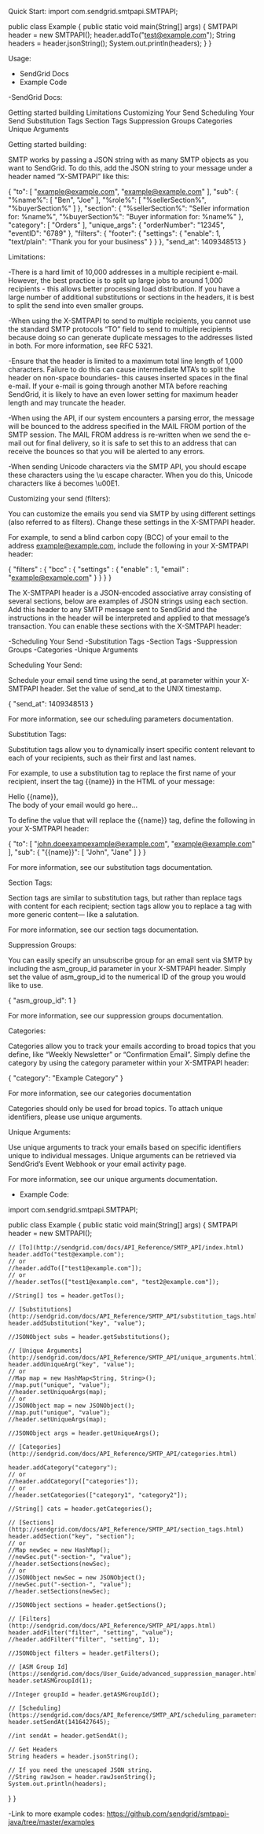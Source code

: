 Quick Start:
import com.sendgrid.smtpapi.SMTPAPI;

public class Example {
  public static void main(String[] args) {
    SMTPAPI header = new SMTPAPI();
    header.addTo("test@example.com");
    String headers = header.jsonString();
    System.out.println(headers);
  }
}

Usage:
- SendGrid Docs
- Example Code

-SendGrid Docs:

  Getting started building
      Limitations
  Customizing Your Send
      Scheduling Your Send
      Substitution Tags
      Section Tags
      Suppression Groups
      Categories
      Unique Arguments
      
Getting started building:

SMTP works by passing a JSON string with as many SMTP objects as you want to SendGrid. To do this, add the JSON string to your message under a header named “X-SMTPAPI” like this:

{
  "to": [
    "example@example.com",
    "example@example.com"
  ],
  "sub": {
    "%name%": [
      "Ben",
      "Joe"
    ],
    "%role%": [
      "%sellerSection%",
      "%buyerSection%"
    ]
  },
  "section": {
    "%sellerSection%": "Seller information for: %name%",
    "%buyerSection%": "Buyer information for: %name%"
  },
  "category": [
    "Orders"
  ],
  "unique_args": {
    "orderNumber": "12345",
    "eventID": "6789"
  },
  "filters": {
    "footer": {
      "settings": {
        "enable": 1,
        "text/plain": "Thank you for your business"
      }
    }
  },
  "send_at": 1409348513
}

Limitations:

-There is a hard limit of 10,000 addresses in a multiple recipient e-mail. However, the best practice is to split up large jobs to around 1,000 recipients - this allows better processing load distribution. If you have a large number of additional substitutions or sections in the headers, it is best to split the send into even smaller groups.

-When using the X-SMTPAPI to send to multiple recipients, you cannot use the standard SMTP protocols “TO” field to send to multiple recipients because doing so can generate duplicate messages to the addresses listed in both. For more information, see RFC 5321.

-Ensure that the header is limited to a maximum total line length of 1,000 characters. Failure to do this can cause intermediate MTA’s to split the header on non-space boundaries- this causes inserted spaces in the final e-mail. If your e-mail is going through another MTA before reaching SendGrid, it is likely to have an even lower setting for maximum header length and may truncate the header.

-When using the API, if our system encounters a parsing error, the message will be bounced to the address specified in the MAIL FROM portion of the SMTP session. The MAIL FROM address is re-written when we send the e-mail out for final delivery, so it is safe to set this to an address that can receive the bounces so that you will be alerted to any errors.

-When sending Unicode characters via the SMTP API, you should escape these characters using the \u escape character. When you do this, Unicode characters like á becomes \u00E1.

Customizing your send (filters):

You can customize the emails you send via SMTP by using different settings (also referred to as filters). Change these settings in the X-SMTPAPI header.

For example, to send a blind carbon copy (BCC) of your email to the address example@example.com, include the following in your X-SMTPAPI header:

{
  "filters" : {
    "bcc" : {
      "settings" : {
        "enable" : 1,
        "email" : "example@example.com"
      }
    }
  }
}

The X-SMTPAPI header is a JSON-encoded associative array consisting of several sections, below are examples of JSON strings using each section. Add this header to any SMTP message sent to SendGrid and the instructions in the header will be interpreted and applied to that message’s transaction. You can enable these sections with the X-SMTPAPI header:

  -Scheduling Your Send
  -Substitution Tags
  -Section Tags
  -Suppression Groups
  -Categories
  -Unique Arguments
  
Scheduling Your Send:

Schedule your email send time using the send_at parameter within your X-SMTPAPI header. Set the value of send_at to the UNIX timestamp.

{
  "send_at": 1409348513
}

For more information, see our scheduling parameters documentation.

Substitution Tags:

Substitution tags allow you to dynamically insert specific content relevant to each of your recipients, such as their first and last names.

For example, to use a substitution tag to replace the first name of your recipient, insert the tag {{name}} in the HTML of your message:

<html>
  <head></head>
  <body>
    <p>Hello {{name}},<br>
        The body of your email would go here...
    </p>
  </body>
</html>

To define the value that will replace the {{name}} tag, define the following in your X-SMTPAPI header:

{
  "to": [
    "john.doeexampexample@example.com",
    "example@example.com"
  ],
  "sub": {
    "{{name}}": [
      "John",
      "Jane"
    ]
  }
}

For more information, see our substitution tags documentation.

Section Tags:

Section tags are similar to substitution tags, but rather than replace tags with content for each recipient; section tags allow you to replace a tag with more generic content— like a salutation.

For more information, see our section tags documentation.

Suppression Groups:

You can easily specify an unsubscribe group for an email sent via SMTP by including the asm_group_id parameter in your X-SMTPAPI header. Simply set the value of asm_group_id to the numerical ID of the group you would like to use.

{
  "asm_group_id": 1
}

For more information, see our suppression groups documentation.

Categories:

Categories allow you to track your emails according to broad topics that you define, like “Weekly Newsletter” or “Confirmation Email”. Simply define the category by using the category parameter within your X-SMTPAPI header:

{
  "category": "Example Category"
}

For more information, see our categories documentation

Categories should only be used for broad topics. To attach unique identifiers, please use unique arguments.

Unique Arguments:

Use unique arguments to track your emails based on specific identifiers unique to individual messages. Unique arguments can be retrieved via SendGrid’s Event Webhook or your email activity page.

For more information, see our unique arguments documentation.

- Example Code:

import com.sendgrid.smtpapi.SMTPAPI;

public class Example {
  public static void main(String[] args) {
    SMTPAPI header = new SMTPAPI();

    // [To](http://sendgrid.com/docs/API_Reference/SMTP_API/index.html)
    header.addTo("test@example.com");
    // or
    //header.addTo(["test1@example.com"]);
    // or
    //header.setTos(["test1@example.com", "test2@example.com"]);

    //String[] tos = header.getTos();

    // [Substitutions](http://sendgrid.com/docs/API_Reference/SMTP_API/substitution_tags.html)
    header.addSubstitution("key", "value");

    //JSONObject subs = header.getSubstitutions();

    // [Unique Arguments](http://sendgrid.com/docs/API_Reference/SMTP_API/unique_arguments.html)
    header.addUniqueArg("key", "value");
    // or
    //Map map = new HashMap<String, String>();
    //map.put("unique", "value");
    //header.setUniqueArgs(map);
    // or
    //JSONObject map = new JSONObject();
    //map.put("unique", "value");
    //header.setUniqueArgs(map);

    //JSONObject args = header.getUniqueArgs();

    // [Categories](http://sendgrid.com/docs/API_Reference/SMTP_API/categories.html)

    header.addCategory("category");
    // or
    //header.addCategory(["categories"]);
    // or
    //header.setCategories(["category1", "category2"]);

    //String[] cats = header.getCategories();

    // [Sections](http://sendgrid.com/docs/API_Reference/SMTP_API/section_tags.html)
    header.addSection("key", "section");
    // or
    //Map newSec = new HashMap();
    //newSec.put("-section-", "value");
    //header.setSections(newSec);
    // or
    //JSONObject newSec = new JSONObject();
    //newSec.put("-section-", "value");
    //header.setSections(newSec);

    //JSONObject sections = header.getSections();

    // [Filters](http://sendgrid.com/docs/API_Reference/SMTP_API/apps.html)
    header.addFilter("filter", "setting", "value");
    //header.addFilter("filter", "setting", 1);

    //JSONObject filters = header.getFilters();

    // [ASM Group Id](https://sendgrid.com/docs/User_Guide/advanced_suppression_manager.html)
    header.setASMGroupId(1);

    //Integer groupId = header.getASMGroupId();

    // [Scheduling](https://sendgrid.com/docs/API_Reference/SMTP_API/scheduling_parameters.html)
    header.setSendAt(1416427645);

    //int sendAt = header.getSendAt();

    // Get Headers
    String headers = header.jsonString();

    // If you need the unescaped JSON string.
    //String rawJson = header.rawJsonString();
    System.out.println(headers);
  }
}

-Link to more example codes:
https://github.com/sendgrid/smtpapi-java/tree/master/examples
